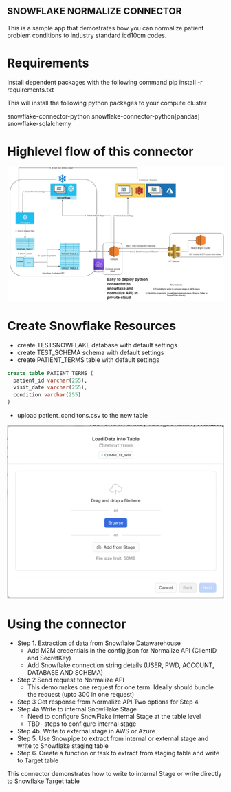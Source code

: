 ## SNOWFLAKE NORMALIZE CONNECTOR

This is a sample app that demostrates how you can normalize patient problem conditions to industry standard icd10cm codes. 

# Requirements
Install dependent packages with the following command
pip install -r requirements.txt

This will install the following python packages to your compute cluster

snowflake-connector-python
snowflake-connector-python[pandas]
snowflake-sqlalchemy


# Highlevel flow of this connector
![High Level Flow](resources/imo-snowflake-connector.drawio.png)

# Create Snowflake Resources
  * create TESTSNOWFLAKE database with default settings
  * create TEST_SCHEMA schema with default settings
  * create PATIENT_TERMS table with default settings
  ```SQL 
  create table PATIENT_TERMS (
    patient_id varchar(255),
    visit_date varchar(255),
    condition varchar(255)
  )
  ```
  * upload patient_conditons.csv to the new table

  ![Add Data](resources/add_data.png)

# Using the connector
- Step 1. Extraction of data from Snowflake Datawarehouse
  - Add M2M credentials in the config.json for Normalize API (ClientID and SecretKey)
  - Add Snowflake connection string details (USER, PWD, ACCOUNT, DATABASE AND SCHEMA)
- Step 2  Send request to Normalize API
  - This demo makes one request for one term. Ideally should bundle the request (upto 300 in one request)
- Step 3  Get response from Normalize API
  Two options for Step 4
- Step 4a Write to internal SnowFlake Stage
  - Need to configure SnowFlake internal Stage at the table level
  - TBD- steps to configure internal stage
- Step 4b. Write to external stage in AWS or Azure
- Step 5. Use Snowpipe to extract from internal or external stage and write to Snowflake staging table
- Step 6. Create a function or task to extract from staging table and write to Target table

This connector demonstrates how to write to internal Stage or write directly to Snowflake Target table


